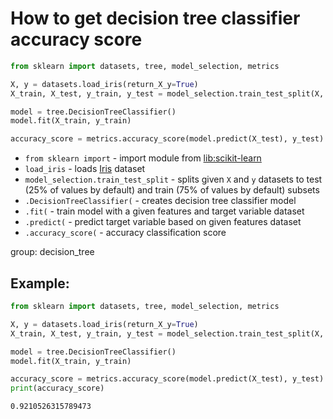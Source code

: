 # How to get decision tree classifier accuracy score

```python
from sklearn import datasets, tree, model_selection, metrics

X, y = datasets.load_iris(return_X_y=True)
X_train, X_test, y_train, y_test = model_selection.train_test_split(X, y)

model = tree.DecisionTreeClassifier()
model.fit(X_train, y_train)

accuracy_score = metrics.accuracy_score(model.predict(X_test), y_test)
```

- `from sklearn import` - import module from [lib:scikit-learn](https://onelinerhub.com/python-scikit-learn/how-to-install-scikit-learn-using-pip)
- `load_iris` - loads [Iris](https://scikit-learn.org/stable/auto_examples/datasets/plot_iris_dataset.html) dataset
- `model_selection.train_test_split` - splits given `X` and `y` datasets to test (25% of values by default) and train (75% of values by default) subsets
- `.DecisionTreeClassifier(` - creates decision tree classifier model
- `.fit(` - train model with a given features and target variable dataset
- `.predict(` - predict target variable based on given features dataset
- `.accuracy_score(` - accuracy classification score

group: decision_tree

## Example: 
```python
from sklearn import datasets, tree, model_selection, metrics

X, y = datasets.load_iris(return_X_y=True)
X_train, X_test, y_train, y_test = model_selection.train_test_split(X, y)

model = tree.DecisionTreeClassifier()
model.fit(X_train, y_train)

accuracy_score = metrics.accuracy_score(model.predict(X_test), y_test)
print(accuracy_score)
```
```
0.9210526315789473

```

